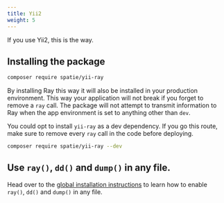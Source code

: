```yaml
---
title: Yii2
weight: 5
---
```


If you use Yii2, this is the way.

## Installing the package

```bash
composer require spatie/yii-ray
```

By installing Ray this way it will also be installed in your production environment. This way your application will not break if you forget to remove a `ray` call.  The package will not attempt to transmit information to Ray when the app environment is set to anything other than `dev`.

You could opt to install `yii-ray` as a dev dependency. If you go this route, make sure to remove every `ray` call in the code before deploying.

```bash
composer require spatie/yii-ray --dev
```

## Use `ray()`, `dd()` and `dump()` in any file.

Head over to the [global installation instructions](https://spatie.be/docs/ray/v1/configuration/framework-agnostic-php#global-installation) to learn how to enable `ray()`, `dd()` and `dump()` in any file.

